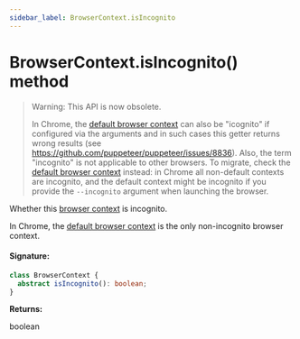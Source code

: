 ```yaml
---
sidebar_label: BrowserContext.isIncognito
---
```


# BrowserContext.isIncognito() method

> Warning: This API is now obsolete.
>
> In Chrome, the [default browser context](./puppeteer.browser.defaultbrowsercontext.md) can also be "icognito" if configured via the arguments and in such cases this getter returns wrong results (see https://github.com/puppeteer/puppeteer/issues/8836). Also, the term "incognito" is not applicable to other browsers. To migrate, check the [default browser context](./puppeteer.browser.defaultbrowsercontext.md) instead: in Chrome all non-default contexts are incognito, and the default context might be incognito if you provide the `--incognito` argument when launching the browser.

Whether this [browser context](./puppeteer.browsercontext.md) is incognito.

In Chrome, the [default browser context](./puppeteer.browser.defaultbrowsercontext.md) is the only non-incognito browser context.

#### Signature:

```typescript
class BrowserContext {
  abstract isIncognito(): boolean;
}
```

**Returns:**

boolean
